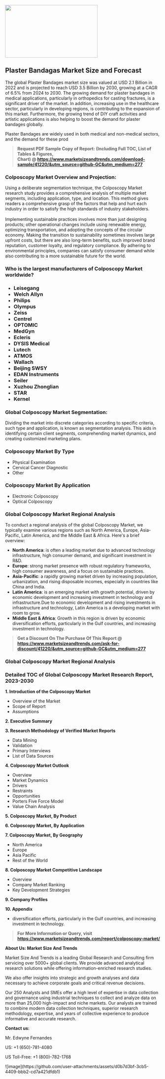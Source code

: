 <p><img class="alignnone size-medium wp-image-20088" src="https://ffe5etoiles.com/wp-content/uploads/2024/12/MST1-300x171.png" alt="" width="300" height="171" /></p><h2>Plaster Bandagas Market Size and Forecast</h2><p>The global Plaster Bandages market size was valued at USD 2.1 Billion in 2022 and is projected to reach USD 3.5 Billion by 2030, growing at a CAGR of 6.5% from 2024 to 2030. The growing demand for plaster bandages in medical applications, particularly in orthopedics for casting fractures, is a significant driver of the market. In addition, increasing use in the healthcare sector, particularly in developing regions, is contributing to the expansion of this market. Furthermore, the growing trend of DIY craft activities and artistic applications is also helping to boost the demand for plaster bandages globally.</p><p>Plaster Bandages are widely used in both medical and non-medical sectors, and the demand for these prod</p><blockquote id="" class=""><strong>Request PDF Sample Copy of Report: (Including Full TOC, List of Tables &amp; Figures, Chart)&nbsp;@&nbsp;<strong><a href="https://www.marketsizeandtrends.com/download-sample/41220/&utm_source=github-GC&utm_medium=277" target="_blank">https://www.marketsizeandtrends.com/download-sample/41220/&utm_source=github-GC&utm_medium=277</a></strong></strong></blockquote><h3 id="" class="">Colposcopy Market&nbsp;Overview and Projection:</h3><p id="" class="">Using a deliberate segmentation technique, the Colposcopy Market research study provides a comprehensive analysis of multiple market segments, including application, type, and location. This method gives readers a comprehensive grasp of the factors that help and hurt each industry in order to satisfy the high standards of industry stakeholders. <br /> <br />Implementing sustainable practices involves more than just designing products; other operational changes include using renewable energy, optimizing transportation, and adopting the concepts of the circular economy. Making the transition to sustainability sometimes involves large upfront costs, but there are also long-term benefits, such improved brand reputation, customer loyalty, and regulatory compliance. By adhering to environmental principles, companies can satisfy consumer demand while also contributing to a more sustainable future for the world.</p><h3 id="" class="">Who is the largest manufacturers of&nbsp;Colposcopy Market worldwide?</h3><h3 class=""><p><ul><li>Leisegang </li><li> Welch Allyn </li><li> Philips </li><li> Olympus </li><li> Zeiss </li><li> Centrel </li><li> OPTOMIC </li><li> MedGyn </li><li> Ecleris </li><li> DYSIS Medical </li><li> Lutech </li><li> ATMOS </li><li> Wallach </li><li> Beijing SWSY </li><li> EDAN Instruments </li><li> Seiler </li><li> Xuzhou Zhonglian </li><li> STAR </li><li> Kernel</li></ul></p></h3><h3 id="" class="">Global&nbsp;Colposcopy Market Segmentation:</h3><p id="" class="">Dividing the market into discrete categories according to specific criteria, such type and application, is known as segmentation analysis. This aids in identifying certain client segments, comprehending market dynamics, and creating customized marketing plans.</p><h3 id="" class="">Colposcopy Market&nbsp;By Type</h3><p><p><ul><li>Physical Examination </li><li> Cervical Cancer Diagnostic </li><li> Other</p></li></ul></p></p><h3 id="" class="">Colposcopy Market&nbsp;By Application</h3><p class=""><p><ul><li>Electronic Colposcopy </li><li> Optical Colposcopy</li></ul></p></p><h3 id="" class="">Global Colposcopy Market Regional Analysis</h3><p id="" class="">To conduct a regional analysis of the global Colposcopy Market, we typically examine various regions such as North America, Europe, Asia-Pacific, Latin America, and the Middle East &amp; Africa. Here's a brief overview:</p><ul><li><strong>North America</strong>: is often a leading market due to advanced technology infrastructure, high consumer demand, and significant investment in R&amp;D.</li><li><strong>Europe</strong>: strong market presence with robust regulatory frameworks, high consumer awareness, and a focus on sustainable practices.</li><li><strong>Asia-Pacific</strong>: a rapidly growing market driven by increasing population, urbanization, and rising disposable incomes, especially in countries like China and India.</li><li><strong>Latin America</strong>: is an emerging market with growth potential, driven by economic development and increasing investment in technology and infrastructure.Due to economic development and rising investments in infrastructure and technology, Latin America is a developing market with room to grow.</li><li><strong>Middle East &amp; Africa</strong>: Growth in this region is driven by economic diversification efforts, particularly in the Gulf countries, and increasing investment in technology.</li></ul><blockquote id="" class=""><strong>Get a Discount On The Purchase Of This Report @ <strong><a href="https://www.marketsizeandtrends.com/ask-for-discount/41220/&utm_source=github-GC&utm_medium=277" target="_blank">https://www.marketsizeandtrends.com/ask-for-discount/41220/&utm_source=github-GC&utm_medium=277</a></strong></strong></blockquote><h3 id="" class="">Global Colposcopy Market Regional Analysis</h3><h3 id="" class="">Detailed TOC of Global Colposcopy Market Research Report, 2023-2030</h3><p id="" class=""><strong>1. Introduction of the Colposcopy Market</strong></p><ul><li>Overview of the Market</li><li>Scope of Report</li><li>Assumptions</li></ul><p id="" class=""><strong>2. Executive Summary</strong></p><p id="" class=""><strong>3. Research Methodology of Verified Market Reports</strong></p><ul><li>Data Mining</li><li>Validation</li><li>Primary Interviews</li><li>List of Data Sources</li></ul><p id="" class=""><strong>4. Colposcopy Market Outlook</strong></p><ul><li>Overview</li><li>Market Dynamics</li><li>Drivers</li><li>Restraints</li><li>Opportunities</li><li>Porters Five Force Model</li><li>Value Chain Analysis</li></ul><p id="" class=""><strong>5. Colposcopy Market, By Product</strong></p><p id="" class=""><strong>6. Colposcopy Market, By Application</strong></p><p id="" class=""><strong>7. Colposcopy Market, By Geography</strong></p><ul><li>North America</li><li>Europe</li><li>Asia Pacific</li><li>Rest of the World</li></ul><p id="" class=""><strong>8. Colposcopy Market Competitive Landscape</strong></p><ul><li>Overview</li><li>Company Market Ranking</li><li>Key Development Strategies</li></ul><p id="" class=""><strong>9. Company Profiles</strong></p><p id="" class=""><strong>10. Appendix</strong></p><ul><li>diversification efforts, particularly in the Gulf countries, and increasing investment in technology.</li></ul><blockquote id="" class=""><strong>For More Information or Query, visit <strong><strong><a href="https://www.marketsizeandtrends.com/report/colposcopy-market/" target="_blank">https://www.marketsizeandtrends.com/report/colposcopy-market/</a></strong></strong></strong></blockquote><p id="" class=""><strong>About Us: Market Size And Trends</strong></p><p id="" class="">Market Size And Trends is a leading Global Research and Consulting firm servicing over 5000+ global clients. We provide advanced analytical research solutions while offering information-enriched research studies.</p><p id="" class="">We also offer insights into strategic and growth analyses and data necessary to achieve corporate goals and critical revenue decisions.</p><p id="" class="">Our 250 Analysts and SMEs offer a high level of expertise in data collection and governance using industrial techniques to collect and analyze data on more than 25,000 high-impact and niche markets. Our analysts are trained to combine modern data collection techniques, superior research methodology, expertise, and years of collective experience to produce informative and accurate research.</p><p id="" class=""><strong>Contact us:</strong></p><p id="" class="">Mr. Edwyne Fernandes</p><p id="" class="">US: +1 (650)-781-4080</p><p id="" class="">US Toll-Free: +1 (800)-782-1768</p>
![image](https://github.com/user-attachments/assets/d0b7d3bf-3cb5-4409-bbb2-cd7a421dfdb1)
